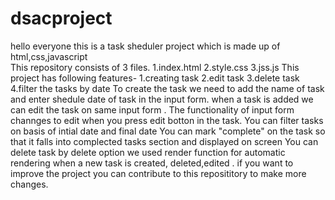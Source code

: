 # dsacproject
hello everyone this is a task sheduler project which is made up of html,css,javascript
<br>
This repository consists of 3 files.
1.index.html
2.style.css
3.jss.js
This project has following features- 
1.creating task
2.edit task
3.delete task
4.filter the tasks by date
To create the task we need to add the name of task and enter shedule date of task in the input form.
when a task is added we can edit the task on same input form .
The functionality of input form channges to edit  when you press edit botton in the task.
You can filter tasks on basis of intial date and final date
You can mark "complete" on the task so that it falls into complected tasks section and displayed on screen
You can delete task by delete option
we used render function for automatic rendering when a new task is created, deleted,edited .
if you want to improve the project you can contribute to this reposititory to make more changes.

